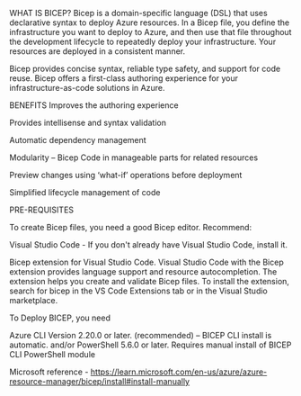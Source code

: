 WHAT IS BICEP?
Bicep is a domain-specific language (DSL) that uses declarative syntax to deploy Azure resources. In a Bicep file, you define the infrastructure you want to deploy to Azure, and then use that file throughout the development lifecycle to repeatedly deploy your infrastructure. Your resources are deployed in a consistent manner.

Bicep provides concise syntax, reliable type safety, and support for code reuse. Bicep offers a first-class authoring experience for your infrastructure-as-code solutions in Azure.

BENEFITS 
Improves the authoring experience

Provides intellisense and syntax validation

Automatic dependency management

Modularity – Bicep Code in manageable parts for related resources

Preview changes using ‘what-if’ operations before deployment

Simplified lifecycle management of code

PRE-REQUISITES

To create Bicep files, you need a good Bicep editor. Recommend:

Visual Studio Code - If you don't already have Visual Studio Code, install it.

Bicep extension for Visual Studio Code. Visual Studio Code with the Bicep extension provides language support and resource autocompletion. The extension helps you create and validate Bicep files. To install the extension, search for bicep in the VS Code Extensions tab or in the Visual Studio marketplace.

To Deploy BICEP, you need 

Azure CLI Version 2.20.0 or later. (recommended) – BICEP CLI install is automatic.
	and/or 
PowerShell 5.6.0 or later. Requires manual install of BICEP CLI PowerShell module

Microsoft reference - https://learn.microsoft.com/en-us/azure/azure-resource-manager/bicep/install#install-manually







